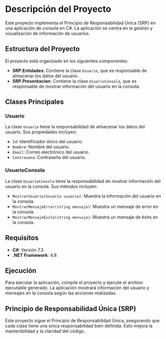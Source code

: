 # Descripción del Proyecto

Este proyecto implementa el Principio de Responsabilidad Única (SRP) en una aplicación de consola en C#. La aplicación se centra en la gestión y visualización de información de usuarios.

## Estructura del Proyecto

El proyecto está organizado en los siguientes componentes:

- **SRP.Entidades**: Contiene la clase `Usuario`, que es responsable de almacenar los datos del usuario.
- **SRP.Presentacion**: Contiene la clase `UsuarioConsola`, que es responsable de mostrar información del usuario en la consola.

## Clases Principales

### Usuario

La clase `Usuario` tiene la responsabilidad de almacenar los datos del usuario. Sus propiedades incluyen:

- `Id`: Identificador único del usuario.
- `Nombre`: Nombre del usuario.
- `Email`: Correo electrónico del usuario.
- `Contrasena`: Contraseña del usuario.

### UsuarioConsola

La clase `UsuarioConsola` tiene la responsabilidad de mostrar información del usuario en la consola. Sus métodos incluyen:

- `MostrarUsuario(Usuario usuario)`: Muestra la información del usuario en la consola.
- `MostrarMensajeError(string mensaje)`: Muestra un mensaje de error en la consola.
- `MostrarMensajeExito(string mensaje)`: Muestra un mensaje de éxito en la consola.

## Requisitos

- **C#**: Versión 7.3
- **.NET Framework**: 4.8

## Ejecución

Para ejecutar la aplicación, compile el proyecto y ejecute el archivo ejecutable generado. La aplicación mostrará información del usuario y mensajes en la consola según las acciones realizadas.

## Principio de Responsabilidad Única (SRP)

Este proyecto sigue el Principio de Responsabilidad Única, asegurando que cada clase tiene una única responsabilidad bien definida. Esto mejora la mantenibilidad y la claridad del código.

